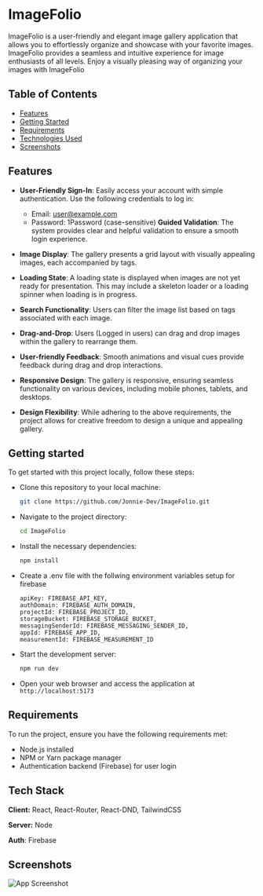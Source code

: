 
# ImageFolio

ImageFolio is a user-friendly and elegant image gallery application that allows you to effortlessly organize and showcase with your favorite images. 
ImageFolio provides a seamless and intuitive experience for image enthusiasts of all levels. Enjoy a visually pleasing way of organizing your images with ImageFolio

## Table of Contents
- [Features](#features)
- [Getting Started](#getting-started)
- [Requirements](#requirements)
- [Technologies Used](#tech-stack)
- [Screenshots](#screenshots)

## Features

- **User-Friendly Sign-In**: Easily access your account with simple authentication. Use the following credentials to log in:
    - Email: <user@example.com>
    - Password: 1Password (case-sensitive)
     **Guided Validation**: The system provides clear and helpful validation to ensure a smooth login experience.

- **Image Display**: The gallery presents a grid layout with visually appealing images, each accompanied by tags.

- **Loading State**: A loading state is displayed when images are not yet ready for presentation. This may include a skeleton loader or a loading spinner when loading is in progress.

- **Search Functionality**: Users can filter the image list based on tags associated with each image.

- **Drag-and-Drop**: Users (Logged in users) can drag and drop images within the gallery to rearrange them.

- **User-friendly Feedback**: Smooth animations and visual cues provide feedback during drag and drop interactions.

- **Responsive Design**: The gallery is responsive, ensuring seamless functionality on various devices, including mobile phones, tablets, and desktops.

- **Design Flexibility**: While adhering to the above requirements, the project allows for creative freedom to design a unique and appealing gallery.

## Getting started

To get started with this project locally, follow these steps:

- Clone this repository to your local machine:
   ```bash
   git clone https://github.com/Jonnie-Dev/ImageFolio.git

- Navigate to the project directory:
    ```bash 
    cd ImageFolio

- Install the necessary dependencies:
    ```bash 
    npm install

- Create a .env file with the follwing environment variables setup for firebase
    ```
    apiKey: FIREBASE_API_KEY,
    authDomain: FIREBASE_AUTH_DOMAIN,
    projectId: FIREBASE_PROJECT_ID,
    storageBucket: FIREBASE_STORAGE_BUCKET,
    messagingSenderId: FIREBASE_MESSAGING_SENDER_ID,
    appId: FIREBASE_APP_ID,
    measurementId: FIREBASE_MEASUREMENT_ID
    ```

- Start the development server: 
    ```bash
    npm run dev

- Open your web browser and access the application at ```http://localhost:5173```
## Requirements

To run the project, ensure you have the following requirements met:

- Node.js installed
- NPM or Yarn package manager
- Authentication backend (Firebase) for user login

## Tech Stack

**Client:** React, React-Router, React-DND, TailwindCSS

**Server:** Node

**Auth**: Firebase


## Screenshots

![App Screenshot](https://via.placeholder.com/468x300?text=App+Screenshot+Here)

